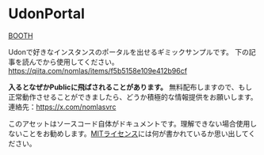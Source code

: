# UdonPortal
[BOOTH](https://nomlas.booth.pm/items/7017374)

Udonで好きなインスタンスのポータルを出せるギミックサンプルです。
下の記事を読んでから使用してください。
https://qiita.com/nomlas/items/f5b5158e109e412b96cf

**入るとなぜかPublicに飛ばされることがあります。** 無料配布しますので、もし正常動作させることができましたら、どうか積極的な情報提供をお願いします。<br>
連絡先：https://x.com/nomlasvrc

このアセットはソースコード自体がドキュメントです。理解できない場合使用しないことをお勧めします。[MITライセンス](LICENSE)には何が書かれているか思い出してください。
